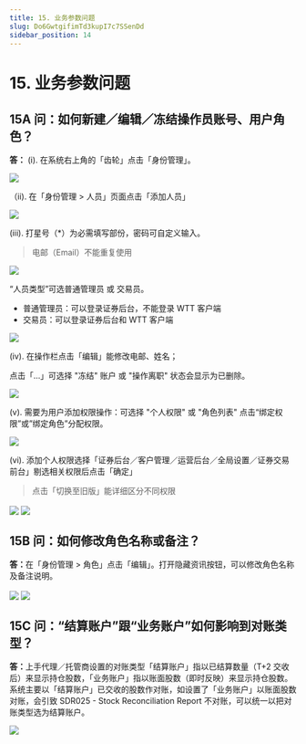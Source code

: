 ```yaml
---
title: 15. 业务参数问题
slug: Do6GwtgifimTd3kupI7c7SSenDd
sidebar_position: 14
---
```



# 15. 业务参数问题

## 15A 问：如何新建／编辑／冻结操作员账号、用户角色？

<b>答：</b> (i). 在系统右上角的「齿轮」点击「身份管理」。

<img src="/assets/GxrzbPOxWoCtsIxLak2cZi1gnJh.png" src-width="2636" src-height="719" align="center"/>

（ii). 在「身份管理 &gt; 人员」页面点击「添加人员」

<img src="/assets/TWNnbpbUeoc8rCxEXO1cu0uLnAb.png" src-width="2621" src-height="858" align="center"/>

(iii). 打星号（*）为必需填写部份，密码可自定义输入。

> 电邮（Email）不能重复使用

<img src="/assets/D4bUb5JhRoil9hx0g9wcvWiPndd.png" src-width="2868" src-height="1633" align="center"/>

“人员类型”可选普通管理员 或 交易员。

- 普通管理员：可以登录证券后台，不能登录 WTT 客户端
- 交易员：可以登录证券后台和 WTT 客户端

<img src="/assets/JPEfbCcfdoF5KWxJF7qcFkWpn7f.png" src-width="991" src-height="232"/>

(iv). 在操作栏点击「编辑」能修改电邮、姓名；

点击「...」可选择 "冻结" 账户 或 "操作离职" 状态会显示为已删除。

<img src="/assets/LCjzb9pvZo2t2hxa2M9cxXvgnSd.png" src-width="2239" src-height="481" align="center"/>

(v). 需要为用户添加权限操作：可选择 "个人权限" 或 "角色列表" 点击“绑定权限”或”绑定角色”分配权限。

<img src="/assets/JrGubSEMdo90KoxtYs0cbnISnDg.png" src-width="2610" src-height="1335" align="center"/>

(vi). 添加个人权限选择「证券后台／客户管理／运营后台／全局设置／证券交易前台」剔选相关权限后点击「确定」

> 点击「切换至旧版」能详细区分不同权限

<img src="/assets/Pt4obFwuvo5KoIxnyjLcN8PXngb.png" src-width="2624" src-height="1345" align="center"/>

<img src="/assets/BI3obTtOCoptuaxFx7McU2LFnrc.png" src-width="2108" src-height="1412" align="center"/>

## 15B 问：如何修改角色名称或备注？

<b>答：</b>在「身份管理 &gt; 角色」点击「编辑」。打开隐藏资讯按钮，可以修改角色名称及备注说明。

<img src="/assets/BFLdbW1fCoXafsxlJTUc6jIynLe.png" src-width="2542" src-height="620" align="center"/>

<img src="/assets/LrOgbHGghowuNXxtjXecggq9n5c.png" src-width="2516" src-height="1268" align="center"/>

## 15C 问：“结算账户”跟“业务账户”如何影响到对账类型？

<b>答：</b>上手代理／托管商设置的对账类型「结算账户」指以已结算数量（T+2 交收后）来显示持仓股数，「业务账户」指以账面股数（即时反映）来显示持仓股数。
系统主要以「结算账户」已交收的股数作对账，如设置了「业务账户」以账面股数对账，会引致 SDR025 - Stock Reconciliation Report 不对账，可以统一以把对账类型选为结算账户。

<img src="/assets/JEOybKwukolNKJx9d0UcpLfonXb.png" src-width="2672" src-height="1404" align="center"/>

